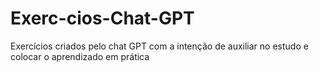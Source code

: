 # Exerc-cios-Chat-GPT
Exercícios criados pelo chat GPT com a intenção de auxiliar no estudo e colocar o aprendizado em prática
